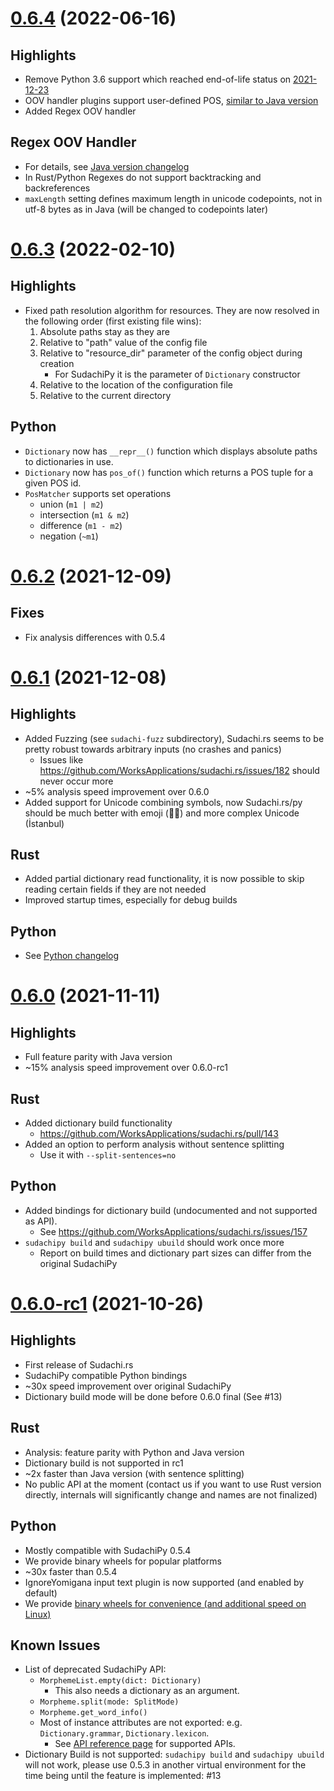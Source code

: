 # [0.6.4](https://github.com/WorksApplications/sudachi.rs/releases/tag/v0.6.3) (2022-06-16)

## Highlights

* Remove Python 3.6 support which reached end-of-life status on [2021-12-23](https://endoflife.date/python)
* OOV handler plugins support user-defined POS, [similar to Java version](https://github.com/WorksApplications/Sudachi/releases/tag/v0.6.0)
* Added Regex OOV handler

## Regex OOV Handler

* For details, see [Java version changelog](https://github.com/WorksApplications/Sudachi/releases/tag/v0.6.0)
* In Rust/Python Regexes do not support backtracking and backreferences
* `maxLength` setting defines maximum length in unicode codepoints, not in utf-8 bytes as in Java (will be changed to codepoints later)

# [0.6.3](https://github.com/WorksApplications/sudachi.rs/releases/tag/v0.6.3) (2022-02-10)

## Highlights

* Fixed path resolution algorithm for resources. They are now resolved in the following order (first existing file wins):
  1. Absolute paths stay as they are
  2. Relative to "path" value of the config file
  3. Relative to "resource_dir" parameter of the config object during creation
     * For SudachiPy it is the parameter of `Dictionary` constructor
  4. Relative to the location of the configuration file
  5. Relative to the current directory

## Python

* `Dictionary` now has `__repr__()` function which displays absolute paths to dictionaries in use.
* `Dictionary` now has `pos_of()` function which returns a POS tuple for a given POS id.
* `PosMatcher` supports set operations
  * union (`m1 | m2`)
  * intersection (`m1 & m2`)
  * difference (`m1 - m2`)
  * negation (`~m1`)

# [0.6.2](https://github.com/WorksApplications/sudachi.rs/releases/tag/v0.6.2) (2021-12-09)

## Fixes

* Fix analysis differences with 0.5.4

# [0.6.1](https://github.com/WorksApplications/sudachi.rs/releases/tag/v0.6.1) (2021-12-08)

## Highlights
* Added Fuzzing (see `sudachi-fuzz` subdirectory), Sudachi.rs seems to be pretty robust towards arbitrary inputs (no crashes and panics)
  * Issues like https://github.com/WorksApplications/sudachi.rs/issues/182 should never occur more
* ~5% analysis speed improvement over 0.6.0
* Added support for Unicode combining symbols, now Sudachi.rs/py should be much better with emoji (🎅🏾) and more complex Unicode (İstanbul)

## Rust
* Added partial dictionary read functionality, it is now possible to skip reading certain fields if they are not needed
* Improved startup times, especially for debug builds

## Python
* See [Python changelog](./python/CHANGELOG.md)

# [0.6.0](https://github.com/WorksApplications/sudachi.rs/releases/tag/v0.6.0) (2021-11-11)
## Highlights
* Full feature parity with Java version
* ~15% analysis speed improvement over 0.6.0-rc1

## Rust
* Added dictionary build functionality
  * https://github.com/WorksApplications/sudachi.rs/pull/143
* Added an option to perform analysis without sentence splitting
  * Use it with `--split-sentences=no`

## Python
* Added bindings for dictionary build (undocumented and not supported as API).
  * See https://github.com/WorksApplications/sudachi.rs/issues/157
* `sudachipy build` and `sudachipy ubuild` should work once more
  * Report on build times and dictionary part sizes can differ from the original SudachiPy


# [0.6.0-rc1](https://github.com/WorksApplications/sudachi.rs/releases/tag/v0.6.0-rc1) (2021-10-26)
## Highlights

* First release of Sudachi.rs
* SudachiPy compatible Python bindings
* ~30x speed improvement over original SudachiPy
* Dictionary build mode will be done before 0.6.0 final (See #13)

## Rust

* Analysis: feature parity with Python and Java version
* Dictionary build is not supported in rc1
* ~2x faster than Java version (with sentence splitting)
* No public API at the moment (contact us if you want to use Rust version directly, internals will significantly change and names are not finalized)

## Python

* Mostly compatible with SudachiPy 0.5.4
* We provide binary wheels for popular platforms
* ~30x faster than 0.5.4
* IgnoreYomigana input text plugin is now supported (and enabled by default)
* We provide [binary wheels for convenience (and additional speed on Linux)](https://worksapplications.github.io/sudachi.rs/python/wheels.html)

## Known Issues

* List of deprecated SudachiPy API:
    * `MorphemeList.empty(dict: Dictionary)`
        * This also needs a dictionary as an argument.
    * `Morpheme.split(mode: SplitMode)`
    * `Morpheme.get_word_info()`
    * Most of instance attributes are not exported: e.g. `Dictionary.grammar`, `Dictionary.lexicon`.
        * See [API reference page](https://worksapplications.github.io/sudachi.rs/python/) for supported APIs.
* Dictionary Build is not supported: `sudachipy build` and `sudachipy ubuild` will not work, please use 0.5.3 in another virtual environment for the time being until the feature is implemented: #13